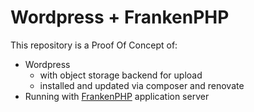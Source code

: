 # Wordpress + FrankenPHP

This repository is a Proof Of Concept of:
- Wordpress
  - with object storage backend for upload
  - installed and updated via composer and renovate
- Running with [FrankenPHP](https://github.com/dunglas/frankenphp) application server
